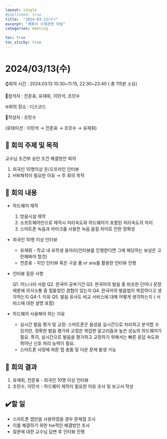 ```yaml
---
layout: single
#published: true
title:  "2024-03-13(수)"
excerpt: "계획서 수정관련 미팅"
categories: meeting

toc: true
toc_sticky: true
---
```



# 2024/03/13(수)

⌚회의 시간 : 2024.03.13 10:30~11:15, 22:30~23:40 ( 총 115분 소요)

👤참석자 : 전준표, 유재휘, 이민석, 조민수

🌐회의 장소 : 디스코드

📝작성자 :  조민수

(로테이션 : 이민석 → 전준표 → 조민수 → 유재휘)

## 🔳 **회의 주제 및 목적**

교수님 조건부 승인 조건 해결방안 회의

1. 외국인 10명이상 온/오프라인 인터뷰
2. HW제작이 필요한 이유 → 주 회의 목적

## 🔳 **회의 내용**

- 하드웨어 제작
    1. 방음시설 제작
    2. 소프트웨어만으로 제작시 처리속도와 하드웨어가 포함된 처리속도의 차이
    3. 스마트폰 녹음과 마이크를 사용한 녹음 음질 차이로 인한 정확성
- 외국인 10명 이상 인터뷰
    - 유재휘 - 학교 내 유학생 동아리(인터뷰를 진행한다면 그에 해당하는 보상은 고민해봐야 할것)
    - 전준표 - 지인 인터뷰 혹은 구글 폼 or sns를 활용한 인터뷰 진행
- 인터뷰 질문 사항
    
    Q1. 어느나라 사람
    Q2. 한국어 공부기간
    Q3. 한국어의 발음 중 비슷한 단어나 문장 때문에 의사소통 중 힘들었던 경험이 있는지
    Q4. 한국어의 발음법이 복잡하다고 생각하는지
    Q4-1. 이유
    Q5. 발음 유사도 비교 서비스에 대해 어떻게 생각하는지 ( 서비스에 대한 설명 포함)
    
- 하드웨어 사용해야 하는 이유
    - 실시간 발음 평가 및 교정: 스마트폰은 음성을 실시간으로 처리하고 분석할 수 있지만, 정확한 발음 평가와 교정은 복잡한 알고리즘과 높은 성능의 하드웨어가 필요. 특히, 실시간으로 발음을 평가하고 교정하기 위해서는 빠른 응답 속도와 뛰어난 신호 처리 능력이 필요.
    - 스마트폰 사양에 따른 앱 충돌 및 다운 문제 발생 가능

## 🔳 **회의 결과**

1. 유재휘, 전준표 - 외국인 10명 이상 인터뷰
2. 조민수, 이민석 - 하드웨어 제작이 필요한 이유 조사 및 보고서 작성

## ✔️할 일

- 스마트폰 앱만을 사용하였을 경우 문제점 조사
- 이를 해결하기 위한 hw적인 해결방안 조사
- 질문에 대한 교수님 답변 후 인터뷰 진행
